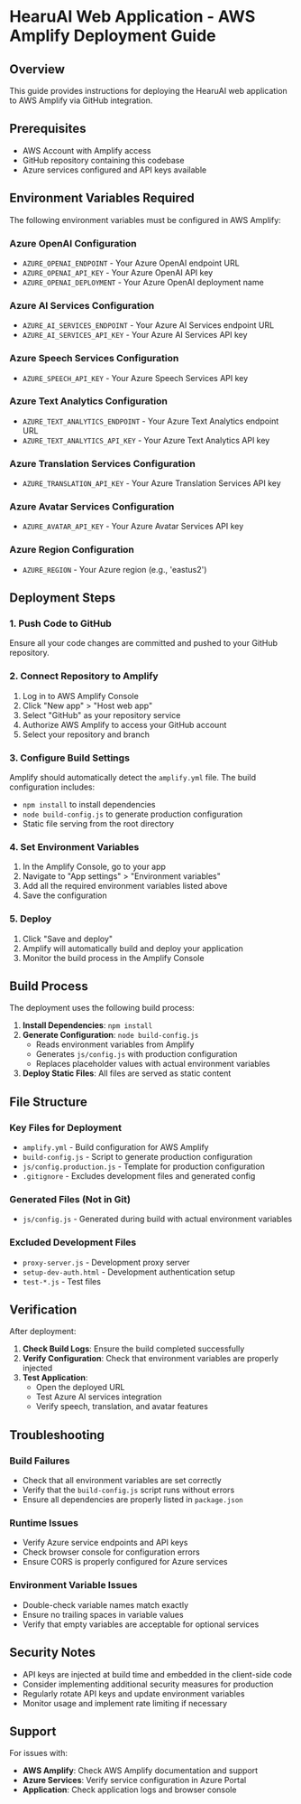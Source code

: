 # HearuAI Web Application - AWS Amplify Deployment Guide

## Overview
This guide provides instructions for deploying the HearuAI web application to AWS Amplify via GitHub integration.

## Prerequisites
- AWS Account with Amplify access
- GitHub repository containing this codebase
- Azure services configured and API keys available

## Environment Variables Required

The following environment variables must be configured in AWS Amplify:

### Azure OpenAI Configuration
- `AZURE_OPENAI_ENDPOINT` - Your Azure OpenAI endpoint URL
- `AZURE_OPENAI_API_KEY` - Your Azure OpenAI API key
- `AZURE_OPENAI_DEPLOYMENT` - Your Azure OpenAI deployment name

### Azure AI Services Configuration
- `AZURE_AI_SERVICES_ENDPOINT` - Your Azure AI Services endpoint URL
- `AZURE_AI_SERVICES_API_KEY` - Your Azure AI Services API key

### Azure Speech Services Configuration
- `AZURE_SPEECH_API_KEY` - Your Azure Speech Services API key

### Azure Text Analytics Configuration
- `AZURE_TEXT_ANALYTICS_ENDPOINT` - Your Azure Text Analytics endpoint URL
- `AZURE_TEXT_ANALYTICS_API_KEY` - Your Azure Text Analytics API key

### Azure Translation Services Configuration
- `AZURE_TRANSLATION_API_KEY` - Your Azure Translation Services API key

### Azure Avatar Services Configuration
- `AZURE_AVATAR_API_KEY` - Your Azure Avatar Services API key

### Azure Region Configuration
- `AZURE_REGION` - Your Azure region (e.g., 'eastus2')

## Deployment Steps

### 1. Push Code to GitHub
Ensure all your code changes are committed and pushed to your GitHub repository.

### 2. Connect Repository to Amplify
1. Log in to AWS Amplify Console
2. Click "New app" > "Host web app"
3. Select "GitHub" as your repository service
4. Authorize AWS Amplify to access your GitHub account
5. Select your repository and branch

### 3. Configure Build Settings
Amplify should automatically detect the `amplify.yml` file. The build configuration includes:
- `npm install` to install dependencies
- `node build-config.js` to generate production configuration
- Static file serving from the root directory

### 4. Set Environment Variables
1. In the Amplify Console, go to your app
2. Navigate to "App settings" > "Environment variables"
3. Add all the required environment variables listed above
4. Save the configuration

### 5. Deploy
1. Click "Save and deploy"
2. Amplify will automatically build and deploy your application
3. Monitor the build process in the Amplify Console

## Build Process

The deployment uses the following build process:

1. **Install Dependencies**: `npm install`
2. **Generate Configuration**: `node build-config.js`
   - Reads environment variables from Amplify
   - Generates `js/config.js` with production configuration
   - Replaces placeholder values with actual environment variables
3. **Deploy Static Files**: All files are served as static content

## File Structure

### Key Files for Deployment
- `amplify.yml` - Build configuration for AWS Amplify
- `build-config.js` - Script to generate production configuration
- `js/config.production.js` - Template for production configuration
- `.gitignore` - Excludes development files and generated config

### Generated Files (Not in Git)
- `js/config.js` - Generated during build with actual environment variables

### Excluded Development Files
- `proxy-server.js` - Development proxy server
- `setup-dev-auth.html` - Development authentication setup
- `test-*.js` - Test files

## Verification

After deployment:

1. **Check Build Logs**: Ensure the build completed successfully
2. **Verify Configuration**: Check that environment variables are properly injected
3. **Test Application**: 
   - Open the deployed URL
   - Test Azure AI services integration
   - Verify speech, translation, and avatar features

## Troubleshooting

### Build Failures
- Check that all environment variables are set correctly
- Verify that the `build-config.js` script runs without errors
- Ensure all dependencies are properly listed in `package.json`

### Runtime Issues
- Verify Azure service endpoints and API keys
- Check browser console for configuration errors
- Ensure CORS is properly configured for Azure services

### Environment Variable Issues
- Double-check variable names match exactly
- Ensure no trailing spaces in variable values
- Verify that empty variables are acceptable for optional services

## Security Notes

- API keys are injected at build time and embedded in the client-side code
- Consider implementing additional security measures for production
- Regularly rotate API keys and update environment variables
- Monitor usage and implement rate limiting if necessary

## Support

For issues with:
- **AWS Amplify**: Check AWS Amplify documentation and support
- **Azure Services**: Verify service configuration in Azure Portal
- **Application**: Check application logs and browser console